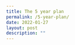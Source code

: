 ```yaml
---
title: The 5 year plan
permalink: /5-year-plan/
date: 2022-01-27
layout: post
description: ""
---
```



